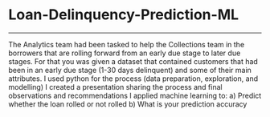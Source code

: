 # Loan-Delinquency-Prediction-ML
-----------------------------------------
The Analytics team had been tasked to help the Collections team in the borrowers that are rolling
forward from an early due stage to later due stages. For that you was given a dataset that contained
customers that had been in an early due stage (1-30 days delinquent) and some of their main attributes.
I used python for the process (data preparation, exploration, and modelling)
I created a presentation sharing the process and final observations and recommendations
I applied machine learning to:
a) Predict whether the loan rolled or not rolled
b) What is your prediction accuracy

